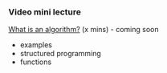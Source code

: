 ### Video mini lecture

[What is an algorithm?]() (x mins) - coming soon

* examples
* structured programming
* functions

